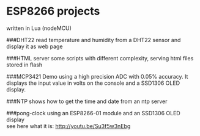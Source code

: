 # ESP8266 projects
written in Lua (nodeMCU)

###DHT22
read temperature and humidity from a DHT22 sensor and display it as web page

###HTML server
some scripts with different complexity, serving html files stored in flash

###MCP3421
Demo using a high precision ADC with 0.05% accuracy. It displays the input value in volts on the console and a SSD1306 OLED display.

###NTP
shows how to get the time and date from an ntp server

###pong-clock
using an ESP8266-01 module and an SSD1306 OLED display</br>
see here what it is: http://youtu.be/Su3f5w3nEbg

